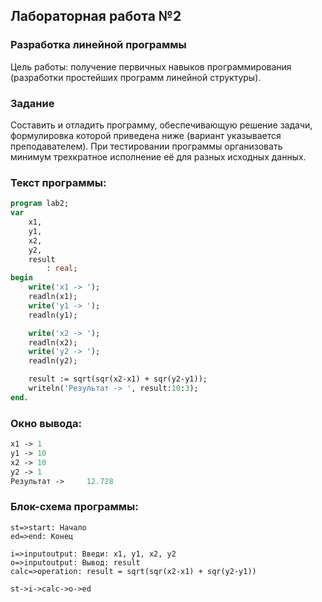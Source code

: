 <div style="page-break-after:always; page-break-inside: avoid;">

## Лабораторная работа №2

### **Разработка линейной программы**

Цель работы: получение первичных навыков программирования (разработки простейших программ линейной структуры).

### Задание

Составить и отладить программу, обеспечивающую решение задачи, формулировка которой приведена ниже (вариант указывается преподавателем). При тестировании программы организовать минимум трехкратное исполнение её для разных исходных данных.

</div><div style="page-break-after:always; page-break-inside: avoid;">

### Текст программы:

```pascal
program lab2;
var
	x1,
	y1,
	x2,
	y2,
	result
		: real;
begin
	write('x1 -> ');
	readln(x1);
	write('y1 -> ');
	readln(y1);

	write('x2 -> ');
	readln(x2);
	write('y2 -> ');
	readln(y2);

	result := sqrt(sqr(x2-x1) + sqr(y2-y1));
	writeln('Результат -> ', result:10:3);
end.
```

</div><div style="page-break-after:always; page-break-inside: avoid;">

### Окно вывода:

```pascal
x1 -> 1
y1 -> 10
x2 -> 10
y2 -> 1
Результат ->     12.728
```

</div><div style="page-break-inside: avoid;">

### Блок-схема программы:

```flow
st=>start: Начало
ed=>end: Конец

i=>inputoutput: Введи: x1, y1, x2, y2
o=>inputoutput: Вывод: result
calc=>operation: result = sqrt(sqr(x2-x1) + sqr(y2-y1))

st->i->calc->o->ed
```

</div>